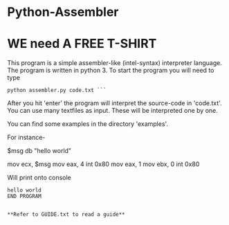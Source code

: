 # Python-Assembler
# WE need A FREE T-SHIRT
This program is a simple assembler-like (intel-syntax) interpreter language. The program is written in python 3. 
To start the program you will need to type 

    python assembler.py code.txt ```


After you hit 'enter' the program will interpret the source-code in 'code.txt'.
You can use many textfiles as input. These will be interpreted one by one.

You can find some examples in the directory 'examples'.

For instance-


$msg db "hello world"

mov ecx, $msg 
mov eax, 4
int 0x80
mov eax, 1
mov ebx, 0
int 0x80


Will print onto console

```
hello world
END PROGRAM


**Refer to GUIDE.txt to read a guide**
